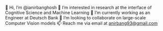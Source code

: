 👋 Hi, I’m @ianirbanghosh 
👀 I’m interested in research at the interface of Cognitive Science and Machine Learning
🌱 I’m currently working as an Engineer at Deutsch Bank 
💞️ I’m looking to collaborate on large-scale Computer Vision models
📫 Reach me via email at anirbang93@gmail.com
